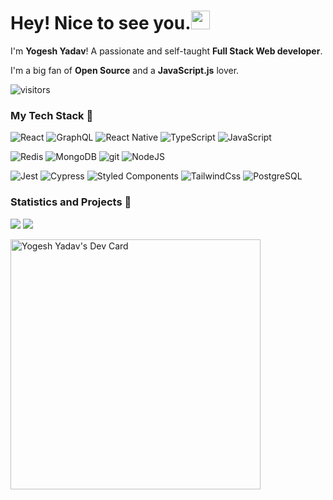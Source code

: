 <h1>Hey! Nice to see you.<img src="https://emojis.slackmojis.com/emojis/images/1531849430/4246/blob-sunglasses.gif?1531849430" width="30"/></h1>

I'm **Yogesh Yadav**! A passionate and self-taught **Full Stack Web developer**.

I'm a big fan of **Open Source** and a **JavaScript.js** lover.

![visitors](https://visitor-badge.glitch.me/badge?page_id=yyogesh)

<h3>My Tech Stack 🍭</h3>

<p>
  <img alt="React" src="https://img.shields.io/badge/-React-198CFF?style=flat-square&logo=react&logoColor=white" />
  <img alt="GraphQL" src="https://img.shields.io/badge/-GraphQL-E10098?style=flat-square&logo=graphql&logoColor=white" />
  <img alt="React Native" src="https://img.shields.io/badge/-React_Native-198CFF?style=flat-square&logo=react&logoColor=white" />
  <img alt="TypeScript" src="https://img.shields.io/badge/-TypeScript-007ACC?style=flat-square&logo=typescript&logoColor=white" />
  <img alt="JavaScript" src="https://img.shields.io/badge/-JavaScript-ffd500?style=flat-square&logo=javascript&logoColor=black" />
</p>

<p>
  <img alt="Redis" src="https://img.shields.io/badge/-Redis-BF1F00?style=flat-square&logo=redis&logoColor=white" />
  <img alt="MongoDB" src="https://img.shields.io/badge/-MongoDB-13aa52?style=flat-square&logo=mongodb&logoColor=white" />
  <img alt="git" src="https://img.shields.io/badge/-Git-F05032?style=flat-square&logo=git&logoColor=white" />
  <img alt="NodeJS" src="https://img.shields.io/badge/-Node-339933?style=flat-square&logo=node.js&logoColor=white" />
</p>

<p>
  <img alt="Jest" src="https://img.shields.io/badge/-Jest-BF0040?style=flat-square&logo=jest&logoColor=white" />
  <img alt="Cypress" src="https://img.shields.io/badge/-Cypress-01050F?style=flat-square&logo=Cypress&logoColor=white" />
  <img alt="Styled Components" src="https://img.shields.io/badge/-Styled_Components-DB7093?style=flat-square&logo=styled-components&logoColor=white" />
  <img alt="TailwindCss" src="https://img.shields.io/badge/-Tailwind_CSS-white?style=flat-square&logo=tailwind-css&logoColor=1FD5ED" />
  <img alt="PostgreSQL" src="https://img.shields.io/badge/-PostgreSQL-0054A7?style=flat-square&logo=postgresql&logoColor=white" />
</p>


<h3>Statistics and Projects 🥖</h3>

![](https://github-readme-stats.vercel.app/api?username=yyogesh&show_icons=true&theme=tokyonight&line_height=33)
![](https://github-readme-stats.vercel.app/api/top-langs/?username=yyogesh&hide=css,java,html,php,scss,Dockerfile,python&theme=tokyonight&line_height=27)

<a href="https://app.daily.dev/yogeshggn"><img src="https://api.daily.dev/devcards/519b4f2d08784940a493a5cf9ab5a85c.png?r=46b" width="400" alt="Yogesh Yadav's Dev Card"/></a>
